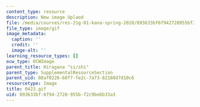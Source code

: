 ```yaml
---
content_type: resource
description: New image Uplaod
file: /media/courses/res-21g-01-kana-spring-2010/893633bf6f942728955bf2c9bebb33a3_0423.gif
file_type: image/gif
image_metadata:
  caption: ''
  credit: ''
  image-alt: ''
learning_resource_types: []
ocw_type: OCWImage
parent_title: Hiragana "si/shi"
parent_type: SupplementalResourceSection
parent_uid: 88af0226-60f7-fe2c-7a73-82160d7d10c6
resourcetype: Image
title: 0423.gif
uid: 893633bf-6f94-2728-955b-f2c9bebb33a3
---
```


